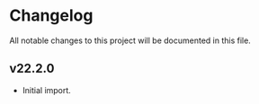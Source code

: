 # Changelog

All notable changes to this project will be documented in this file.


## v22.2.0

- Initial import.
